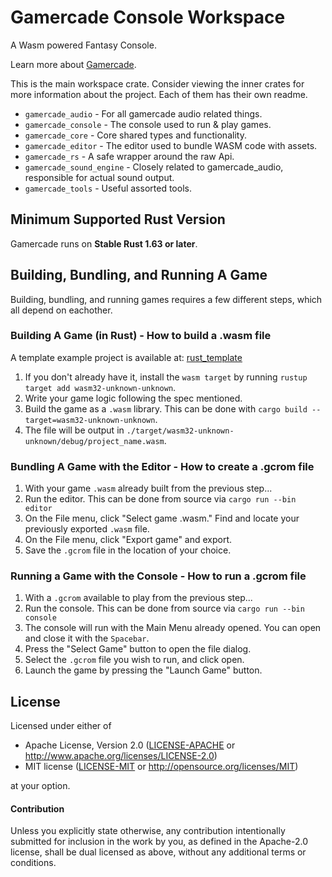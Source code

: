 # Gamercade Console Workspace

A Wasm powered Fantasy Console.

Learn more about [Gamercade](https://gamercade.io).

This is the main workspace crate. Consider viewing the inner crates for more information about the project. Each of them has their own readme.

- `gamercade_audio` - For all gamercade audio related things.
- `gamercade_console` - The console used to run & play games.
- `gamercade_core` - Core shared types and functionality.
- `gamercade_editor` - The editor used to bundle WASM code with assets.
- `gamercade_rs` - A safe wrapper around the raw Api.
- `gamercade_sound_engine` - Closely related to gamercade_audio, responsible for actual sound output.
- `gamercade_tools` - Useful assorted tools.

## Minimum Supported Rust Version

Gamercade runs on **Stable Rust 1.63 or later**.

## Building, Bundling, and Running A Game

Building, bundling, and running games requires a few different steps, which all depend on eachother.

### Building A Game (in Rust) - How to build a .wasm file

A template example project is available at: [rust_template](https://github.com/gamercade-io/rust_template)

1. If you don't already have it, install the `wasm target` by running `rustup target add wasm32-unknown-unknown`.
1. Write your game logic following the spec mentioned.
1. Build the game as a `.wasm` library. This can be done with `cargo build --target=wasm32-unknown-unknown`.
1. The file will be output in `./target/wasm32-unknown-unknown/debug/project_name.wasm`.

### Bundling A Game with the Editor - How to create a .gcrom file

1. With your game `.wasm` already built from the previous step...
1. Run the editor. This can be done from source via `cargo run --bin editor`
1. On the File menu, click "Select game .wasm." Find and locate your previously exported `.wasm` file.
1. On the File menu, click "Export game" and export.
1. Save the `.gcrom` file in the location of your choice.

### Running a Game with the Console - How to run a .gcrom file

1. With a `.gcrom` available to play from the previous step...
1. Run the console. This can be done from source via `cargo run --bin console`
1. The console will run with the Main Menu already opened. You can open and close it with the `Spacebar`.
1. Press the "Select Game" button to open the file dialog.
1. Select the `.gcrom` file you wish to run, and click open.
1. Launch the game by pressing the "Launch Game" button.

## License

Licensed under either of

 * Apache License, Version 2.0 ([LICENSE-APACHE](LICENSE-APACHE) or http://www.apache.org/licenses/LICENSE-2.0)
 * MIT license ([LICENSE-MIT](LICENSE-MIT) or http://opensource.org/licenses/MIT)

at your option.

#### Contribution

Unless you explicitly state otherwise, any contribution intentionally submitted
for inclusion in the work by you, as defined in the Apache-2.0 license, shall be
dual licensed as above, without any additional terms or conditions.